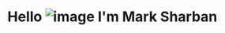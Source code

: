 # Hello ![image](https://github.com/MarkSharban/-About-Me/assets/154080698/202c35a0-1d57-4413-9522-6350d4515a97) I'm Mark Sharban

